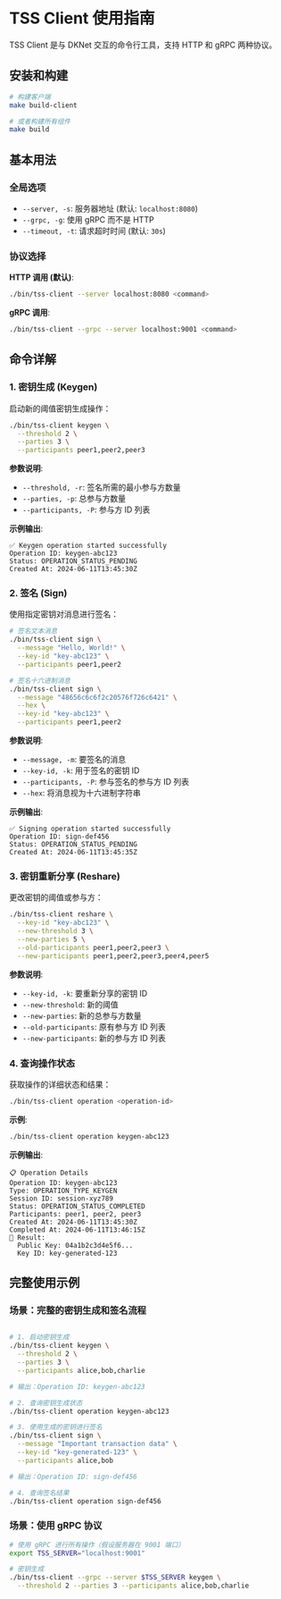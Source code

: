# TSS Client 使用指南

TSS Client 是与 DKNet 交互的命令行工具，支持 HTTP 和 gRPC 两种协议。

## 安装和构建

```bash
# 构建客户端
make build-client

# 或者构建所有组件
make build
```

## 基本用法

### 全局选项

- `--server, -s`: 服务器地址 (默认: `localhost:8080`)
- `--grpc, -g`: 使用 gRPC 而不是 HTTP
- `--timeout, -t`: 请求超时时间 (默认: `30s`)

### 协议选择

**HTTP 调用 (默认)**:

```bash
./bin/tss-client --server localhost:8080 <command>
```

**gRPC 调用**:

```bash
./bin/tss-client --grpc --server localhost:9001 <command>
```

## 命令详解

### 1. 密钥生成 (Keygen)

启动新的阈值密钥生成操作：

```bash
./bin/tss-client keygen \
  --threshold 2 \
  --parties 3 \
  --participants peer1,peer2,peer3
```

**参数说明**:

- `--threshold, -r`: 签名所需的最小参与方数量
- `--parties, -p`: 总参与方数量
- `--participants, -P`: 参与方 ID 列表

**示例输出**:

```text
✅ Keygen operation started successfully
Operation ID: keygen-abc123
Status: OPERATION_STATUS_PENDING
Created At: 2024-06-11T13:45:30Z
```

### 2. 签名 (Sign)

使用指定密钥对消息进行签名：

```bash
# 签名文本消息
./bin/tss-client sign \
  --message "Hello, World!" \
  --key-id "key-abc123" \
  --participants peer1,peer2

# 签名十六进制消息
./bin/tss-client sign \
  --message "48656c6c6f2c20576f726c6421" \
  --hex \
  --key-id "key-abc123" \
  --participants peer1,peer2
```

**参数说明**:

- `--message, -m`: 要签名的消息
- `--key-id, -k`: 用于签名的密钥 ID
- `--participants, -P`: 参与签名的参与方 ID 列表
- `--hex`: 将消息视为十六进制字符串

**示例输出**:

```text
✅ Signing operation started successfully
Operation ID: sign-def456
Status: OPERATION_STATUS_PENDING
Created At: 2024-06-11T13:45:35Z
```

### 3. 密钥重新分享 (Reshare)

更改密钥的阈值或参与方：

```bash
./bin/tss-client reshare \
  --key-id "key-abc123" \
  --new-threshold 3 \
  --new-parties 5 \
  --old-participants peer1,peer2,peer3 \
  --new-participants peer1,peer2,peer3,peer4,peer5
```

**参数说明**:

- `--key-id, -k`: 要重新分享的密钥 ID
- `--new-threshold`: 新的阈值
- `--new-parties`: 新的总参与方数量
- `--old-participants`: 原有参与方 ID 列表
- `--new-participants`: 新的参与方 ID 列表

### 4. 查询操作状态

获取操作的详细状态和结果：

```bash
./bin/tss-client operation <operation-id>
```

**示例**:

```bash
./bin/tss-client operation keygen-abc123
```

**示例输出**:

```text
📋 Operation Details
Operation ID: keygen-abc123
Type: OPERATION_TYPE_KEYGEN
Session ID: session-xyz789
Status: OPERATION_STATUS_COMPLETED
Participants: peer1, peer2, peer3
Created At: 2024-06-11T13:45:30Z
Completed At: 2024-06-11T13:46:15Z
🎯 Result:
  Public Key: 04a1b2c3d4e5f6...
  Key ID: key-generated-123
```

## 完整使用示例

### 场景：完整的密钥生成和签名流程

```bash

# 1. 启动密钥生成
./bin/tss-client keygen \
  --threshold 2 \
  --parties 3 \
  --participants alice,bob,charlie

# 输出：Operation ID: keygen-abc123

# 2. 查询密钥生成状态
./bin/tss-client operation keygen-abc123

# 3. 使用生成的密钥进行签名
./bin/tss-client sign \
  --message "Important transaction data" \
  --key-id "key-generated-123" \
  --participants alice,bob

# 输出：Operation ID: sign-def456

# 4. 查询签名结果
./bin/tss-client operation sign-def456
```

### 场景：使用 gRPC 协议

```bash
# 使用 gRPC 进行所有操作（假设服务器在 9001 端口）
export TSS_SERVER="localhost:9001"

# 密钥生成
./bin/tss-client --grpc --server $TSS_SERVER keygen \
  --threshold 2 --parties 3 --participants alice,bob,charlie

```
